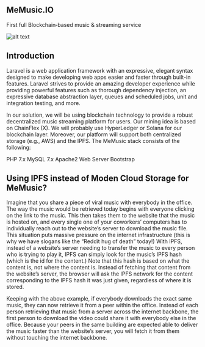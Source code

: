 ## MeMusic.IO

First full Blockchain‑based music & streaming service

![alt text](https://github.com/memusic/memusic_webapp/img.png)



## Introduction
Laravel is a web application framework with an expressive, elegant syntax designed to make developing web apps easier and faster through built-in features. Laravel strives to provide an amazing developer experience while providing powerful features such as thorough dependency injection, an expressive database abstraction layer, queues and scheduled jobs, unit and integration testing, and more.

In our solution, we will be using blockchain technology to provide a robust decentralized music streaming platform for users.  Our mining idea is based on ChainFlex (X). We will probably use HyperLedger or Solana for our blockchain layer.
Moreover, our platform will support both centralized storage (e.g., AWS) and the IPFS. 
The MeMusic stack consists of the following:

PHP 7.x
MySQL 7.x
Apache2 Web Server
Bootstrap



## Using IPFS instead of Moden Cloud Storage for MeMusic?

Imagine that you share a piece of viral music with everybody in the office. The way the music would be retrieved today begins with everyone clicking on the link to the music. This then takes them to the website that the music is hosted on, and every single one of your coworkers’ computers has to individually reach out to the website’s server to download the music file. This situation puts massive pressure on the internet infrastructure (this is why we have slogans like the “Reddit hug of death” today!)
With IPFS, instead of a website’s server needing to transfer the music to every person who is trying to play it, IPFS can simply look for the music’s IPFS hash (which is the id for the content.) Note that this hash is based on what the content is, not where the content is. Instead of fetching that content from the website’s server, the browser will ask the IPFS network for the content corresponding to the IPFS hash it was just given, regardless of where it is stored.

Keeping with the above example, if everybody downloads the exact same music, they can now retrieve it from a peer within the office. Instead of each person retrieving that music from a server across the internet backbone, the first person to download the video could share it with everybody else in the office. Because your peers in the same building are expected able to deliver the music faster than the website’s server, you will fetch it from them without touching the internet backbone.
